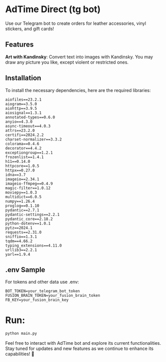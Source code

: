 # AdTime Direct (tg bot)

Use our Telegram bot to create orders for leather accessories, vinyl stickers, and gift cards!

## Features

**Art with Kandinsky**: Convert text into images with Kandinsky. You may draw any picture you like, 
except violent or restricted ones.

## Installation

To install the necessary dependencies, here are the required libraries:

```plaintext
aiofiles==23.2.1
aiogram==3.5.0
aiohttp==3.9.5
aiosignal==1.3.1
annotated-types==0.6.0
anyio==4.3.0
async-timeout==4.0.3
attrs==23.2.0
certifi==2024.2.2
charset-normalizer==3.3.2
colorama==0.4.6
decorator==4.4.2
exceptiongroup==1.2.1
frozenlist==1.4.1
h11==0.14.0
httpcore==1.0.5
httpx==0.27.0
idna==3.7
imageio==2.34.1
imageio-ffmpeg==0.4.9
magic-filter==1.0.12
moviepy==1.0.3
multidict==6.0.5
numpy==1.26.4
proglog==0.1.10
pydantic==2.7.1
pydantic-settings==2.2.1
pydantic_core==2.18.2
python-dotenv==1.0.1
pytz==2024.1
requests==2.31.0
sniffio==1.3.1
tqdm==4.66.2
typing_extensions==4.11.0
urllib3==2.2.1
yarl==1.9.4
```
## .env Sample
For tokens and other data use .env:

```commandline
BOT_TOKEN=your_telegram_bot_token
FUSION_BRAIN_TOKEN=your_fusion_brain_token
FB_KEY=your_fusion_brain_key
```

# Run:

```bash
python main.py
```

Feel free to interact with AdTime bot and explore its current functionalities.
Stay tuned for updates and new features as we continue to enhance its capabilities! 🚀
